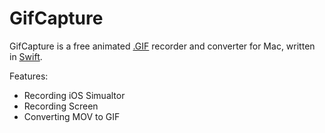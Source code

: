 # GifCapture
GifCapture is a free animated [.GIF](https://en.wikipedia.org/wiki/GIF) recorder and converter for Mac, written in [Swift](https://developer.apple.com/swift/).

Features:
- Recording iOS Simualtor
- Recording Screen
- Converting MOV to GIF
